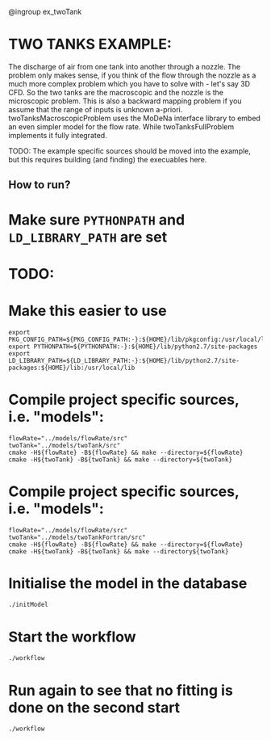 @ingroup ex_twoTank

TWO TANKS EXAMPLE:
==================

The discharge of air from one tank into another through a nozzle. The
problem only makes sense, if you think of the flow through the nozzle as a
much more complex problem which you have to solve with - let's say 3D CFD. So
the two tanks are the macroscopic and the nozzle is the microscopic problem.
This is also a backward mapping problem if you assume that the range of
inputs is unknown a-priori. twoTanksMacroscopicProblem uses the MoDeNa
interface library to embed an even simpler model for the flow rate. While
twoTanksFullProblem implements it fully integrated.

TODO:
The example specific sources should be moved into the example, but this requires
building (and finding) the execuables here.


How to run?
-----------

# Make sure `PYTHONPATH` and `LD_LIBRARY_PATH` are set
# TODO:
# Make this easier to use
    export PKG_CONFIG_PATH=${PKG_CONFIG_PATH:-}:${HOME}/lib/pkgconfig:/usr/local/lib/pkgconfig
    export PYTHONPATH=${PYTHONPATH:-}:${HOME}/lib/python2.7/site-packages
    export LD_LIBRARY_PATH=${LD_LIBRARY_PATH:-}:${HOME}/lib/python2.7/site-packages:${HOME}/lib:/usr/local/lib

# Compile project specific sources, i.e. "models":
    flowRate="../models/flowRate/src"
    twoTank="../models/twoTank/src"
    cmake -H${flowRate} -B${flowRate} && make --directory=${flowRate}
    cmake -H${twoTank} -B${twoTank} && make --directory=${twoTank}


# Compile project specific sources, i.e. "models":
    flowRate="../models/flowRate/src"
    twoTank="../models/twoTankFortran/src"
    cmake -H${flowRate} -B${flowRate} && make --directory=${flowRate}
    cmake -H${twoTank} -B${twoTank} && make --directory${twoTank}

# Initialise the model in the database
    ./initModel

# Start the workflow
    ./workflow

# Run again to see that no fitting is done on the second start
    ./workflow

